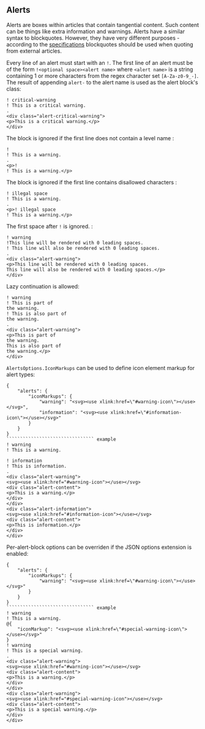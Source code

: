 ﻿## Alerts
Alerts are boxes within articles that contain tangential content. Such content can be things like extra information and warnings. Alerts have a similar syntax to 
blockquotes. However, they have very different purposes - according to the [specifications](https://html.spec.whatwg.org/multipage/grouping-content.html#the-blockquote-element)
blockquotes should be used when quoting from external articles.

Every line of an alert must start with an `!`. The first line of an alert must be of the form `!<optional space><alert name>` where `<alert name>`
is a string containing 1 or more characters from the regex character set `[A-Za-z0-9_-]`. The result of appending `alert-` to the alert name is used as the
alert block's class:

```````````````````````````````` example
! critical-warning
! This is a critical warning.
.
<div class="alert-critical-warning">
<p>This is a critical warning.</p>
</div>
````````````````````````````````

The block is ignored if the first line does not contain a level name :

```````````````````````````````` example
! 
! This is a warning.
.
<p>!
! This is a warning.</p>
````````````````````````````````

The block is ignored if the first line contains disallowed characters :

```````````````````````````````` example
! illegal space
! This is a warning.
.
<p>! illegal space
! This is a warning.</p>
````````````````````````````````

The first space after `!` is ignored. :

```````````````````````````````` example
! warning
!This line will be rendered with 0 leading spaces.
! This line will also be rendered with 0 leading spaces.
.
<div class="alert-warning">
<p>This line will be rendered with 0 leading spaces.
This line will also be rendered with 0 leading spaces.</p>
</div>
````````````````````````````````

Lazy continuation is allowed:

```````````````````````````````` example
! warning
! This is part of
the warning.
! This is also part of
the warning.
.
<div class="alert-warning">
<p>This is part of
the warning.
This is also part of
the warning.</p>
</div>
````````````````````````````````

`AlertsOptions.IconMarkups` can be used to define icon element markup for alert types:

```````````````````````````````` options
{
    "alerts": {
        "iconMarkups": {
            "warning": "<svg><use xlink:href=\"#warning-icon\"></use></svg>",
            "information": "<svg><use xlink:href=\"#information-icon\"></use></svg>"
        }
    }
}
```````````````````````````````` example
! warning
! This is a warning.

! information
! This is information.
.
<div class="alert-warning">
<svg><use xlink:href="#warning-icon"></use></svg>
<div class="alert-content">
<p>This is a warning.</p>
</div>
</div>
<div class="alert-information">
<svg><use xlink:href="#information-icon"></use></svg>
<div class="alert-content">
<p>This is information.</p>
</div>
</div>
````````````````````````````````

Per-alert-block options can be overriden if the JSON options extension is enabled:

```````````````````````````````` options
{
    "alerts": {
        "iconMarkups": {
            "warning": "<svg><use xlink:href=\"#warning-icon\"></use></svg>"
        }
    }
}
```````````````````````````````` example
! warning
! This is a warning.
@{
    "iconMarkup": "<svg><use xlink:href=\"#special-warning-icon\"></use></svg>"
}
! warning
! This is a special warning.
.
<div class="alert-warning">
<svg><use xlink:href="#warning-icon"></use></svg>
<div class="alert-content">
<p>This is a warning.</p>
</div>
</div>
<div class="alert-warning">
<svg><use xlink:href="#special-warning-icon"></use></svg>
<div class="alert-content">
<p>This is a special warning.</p>
</div>
</div>
````````````````````````````````